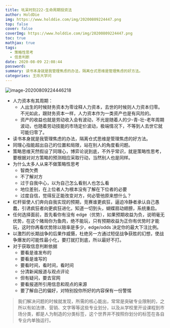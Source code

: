 ```yaml
---
title: 吼呆时刻222-生命周期投资法
author: HoldDie
img: https://www.holddie.com/img/20200809224447.png
top: false
cover: false
coverImg: https://www.holddie.com/img/20200809224447.png
toc: true
mathjax: true
tags:
  - 策略性思考
  - 信息判断
date: 2020-08-09 22:08:44
password:
summary: 读书本身就是我管理焦虑的办法，隔离仓式思维是管理焦虑的好方法。
categories: 王烁大学问
---
```


![image-20200809224446218](https://www.holddie.com/img/20200809224447.png)

- 人力资本有其周期：
  - 人出生的时候财务资本为零诠释人力资本，去世的时候则人力资本归零。不光如此，跟财务资本一样，人力资本作为一类资产也是有风险的。
  - 资产的收益也就是劳动收入会有波动，不光是随着人的少-青-壮-老年周期波动，也随着劳动技能的市场定价波动，极端情况下，不等到人去世它就可能归零了。
- 读书本身就是我管理焦虑的办法，隔离仓式思维是管理焦虑的好方法。
- 同理心指能超出自己的位置和局限，站在别人的角度看问题。
- 策略思维天然假设了同理心，博弈论说到底，不外乎常识，就是策略性思考，要根据对对方策略的预测相应采取行动，当然别人也是同样。
- 为什么太多人从来不做策略性思考
  - 智商欠费
  - 不了解对方
  - 过于自我中心，以为自己怎么看别人也怎么看
  - 地位差别，在上位者人为根本没有了解在下位者的必要
  - 过度自信，觉得反正能改变对方，何必管他原来想什么？
- 杠杆驱使人们奔向自我实现的预期，竞赛谁更疯狂，逼迫冷静者承认自己愚蠢，引诱疯狂者向更疯狂进化，知道一切到头，蝴蝶扇动翅膀，系统重启。
- 任何选择面前，首先看你有没有 edge（优势），如果预期收益为负，说明毫无优势，在这个赌局你为鱼肉，绝不能玩，只有预期收益为正你有优势时才能玩，这时你再看优势除以赔率是多少，edge/odds 决定你的最大下注比例。
- 以激烈的长期战争的后果作威慑，杜绝另一方通过短促战争获胜的幻想，使战争爆发的可能性最小化，要打就打到底，所以最好不打。
- 对于获取信息判断依据
  - 要看是谁发布的
  - 要看是谁写的
  - 要看时间，看时间，看时间
  - 分清新闻报道与观点评论
  - 但有疑问，要去官网
  - 要看报道所引用信息和观点的来源
  - 要了解自己的偏好，对特别投你所好的内容保有一份警惕



> 我们解决问题的时候就发现，所需的核心能出，常常是突破专业限制的，之所以有如法律、营销、文字等等这些专业划分，以及从学校里开设课程到市场分类，都是人为制造的分类标签，这个世界并不按照你划分的标签在各自专业内单独运行。

